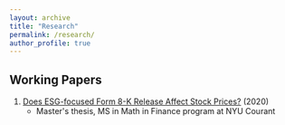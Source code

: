 ```yaml
---
layout: archive
title: "Research"
permalink: /research/
author_profile: true
---
```



## Working Papers 
1. [Does ESG-focused Form 8-K Release Affect Stock Prices?](https://www.dropbox.com/s/wtfk6vwql71eprg/Text_8K_ESG.pdf?dl=0) (2020)
    - Master's thesis, MS in Math in Finance program at NYU Courant